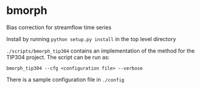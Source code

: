 # bmorph
Bias correction for streamflow time series

Install by running
`python setup.py install`
in the top level directory

`./scripts/bmorph_tip304` contains an implementation of the method for the
TIP304 project. The script can be run as:

`bmorph_tip304 --cfg <configuration file> --verbose`

There is a sample configuration file in `./config`
